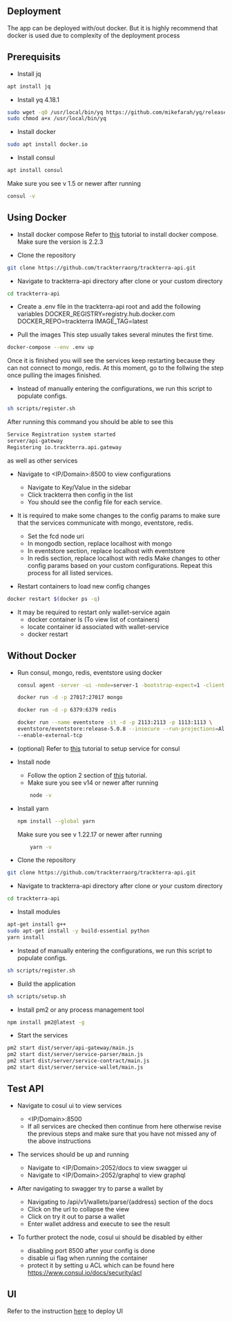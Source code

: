 <h2>  
Deployment
</h2>
<p> 
  The app can be deployed with/out docker. But it is highly recommend that docker is used due to complexity of the deployment process
</p>  
<p align="center"></p> 

## Prerequisits
- Install jq
```bash
apt install jq
```

- Install yq 4.18.1
```bash
sudo wget -qO /usr/local/bin/yq https://github.com/mikefarah/yq/releases/download/v4.18.1/yq_linux_amd64
sudo chmod a+x /usr/local/bin/yq
```

- Install docker
```bash
sudo apt install docker.io
```

- Install consul
```bash
apt install consul
```
Make sure you see v 1.5 or newer after running 
```bash
consul -v
```
## Using Docker

- Install docker compose
Refer to [this](https://www.digitalocean.com/community/tutorials/how-to-install-and-use-docker-compose-on-ubuntu-20-04) tutorial to install docker compose.
Make sure the version is 2.2.3

- Clone the repository
```bash
git clone https://github.com/trackterraorg/trackterra-api.git
```

- Navigate to trackterra-api directory after clone or your custom directory
```bash
cd trackterra-api
```

- Create a .env file in the trackterra-api root and add the following variables
DOCKER_REGISTRY=registry.hub.docker.com
DOCKER_REPO=trackterra
IMAGE_TAG=latest

- Pull the images
This step usually takes several minutes the first time. 
```bash
docker-compose --env .env up
```
Once it is finished you will see the services keep restarting because they can not connect to mongo, redis. At this moment, go to the follwing the step once pulling the images finished.

- Instead of manually entering the configurations, we run this script to populate configs.
```bash
sh scripts/register.sh
```

After running this command you should be able to see this 
```bash
Service Registration system started
server/api-gateway
Registering io.trackterra.api.gateway
```

as well as other services

- Navigate to <IP/Domain>:8500 to view configurations
    - Navigate to Key/Value in the sidebar
    - Click trackterra then config in the list
    - You should see the config file for each service.

- It is required to make some changes to the config params to make sure that the services communicate with mongo, eventstore, redis.
    - Set the fcd node uri
    - In mongodb section, replace localhost with mongo
    - In eventstore section, replace localhost with eventstore
    - In redis section, replace localhost with redis
Make changes to other config params based on your custom configurations.
Repeat this process for all listed services.

- Restart containers to load new config changes
```bash
docker restart $(docker ps -q)
```

- It may be required to restart only wallet-service again
    - docker container ls (To view list of containers)
    - locate container id associated with wallet-service
    - docker restart <wallet-service-id>
## Without Docker

- Run consul, mongo, redis, eventstore using docker
    ```bash
    consul agent -server -ui -node=server-1 -bootstrap-expect=1 -client=0.0.0.0 -bind=67.205.178.222 -data-dir=/var/lib/consul

    docker run -d -p 27017:27017 mongo
    
    docker run -d -p 6379:6379 redis

    docker run --name eventstore -it -d -p 2113:2113 -p 1113:1113 \
    eventstore/eventstore:release-5.0.8 --insecure --run-projections=All \
    --enable-external-tcp
    ```

- (optional) Refer to [this](https://learn.hashicorp.com/tutorials/consul/deployment-guide#configure-systemd) tutorial to setup service for consul

- Install node
    - Follow the option 2 section of  [this](https://www.digitalocean.com/community/tutorials/how-to-install-node-js-on-ubuntu-20-04) tutorial.
    - Make sure you see v14 or newer after running 
    ```bash
        node -v
    ```

- Install yarn
    ```bash
    npm install --global yarn
    ```
    Make sure you see v 1.22.17 or newer after running 
    ```bash
        yarn -v
    ```

- Clone the repository
```bash
git clone https://github.com/trackterraorg/trackterra-api.git
```

- Navigate to trackterra-api directory after clone or your custom directory
```bash
cd trackterra-api
```

- Install modules 
```bash
apt-get install g++
sudo apt-get install -y build-essential python
yarn install
```

- Instead of manually entering the configurations, we run this script to populate configs.
```bash
sh scripts/register.sh
```

- Build the application
```bash
sh scripts/setup.sh
```

- Install pm2 or any process management tool
```bash
npm install pm2@latest -g
```

- Start the services
```bash
pm2 start dist/server/api-gateway/main.js
pm2 start dist/server/service-parser/main.js
pm2 start dist/server/service-contract/main.js
pm2 start dist/server/service-wallet/main.js
```

## Test API
- Navigate to cosul ui to view services
    - <IP/Domain>:8500
    - If all services are checked then continue from here otherwise revise the previous steps and make sure that you have not missed any of the above instructions

- The services should be up and running
    - Navigate to <IP/Domain>:2052/docs to view swagger ui
    - Navigate to <IP/Domain>:2052/graphql to view graphql

- After navigating to swagger try to parse a wallet by
    - Navigating to /api/v1/wallets/parse/{address} section of the docs
    - Click on the url to collapse the view
    - Click on try it out to parse a wallet
    - Enter wallet address and execute to see the result

- To further protect the node, cosul ui should be disabled by either
    - disabling port 8500 after your config is done
    - disable ui flag when running the container
    - protect it by setting u ACL which can be found here 
    https://www.consul.io/docs/security/acl

## UI
Refer to the instruction [here](https://github.com/trackterraorg/trackterra-ui/blob/main/README.md) to deploy UI